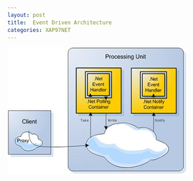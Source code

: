 ```yaml
---
layout: post
title:  Event Driven Architecture
categories: XAP97NET
---
```


![Net_polling_notify_cont.jpg](/attachment_files/xap97net/Net_polling_notify_cont.jpg)
